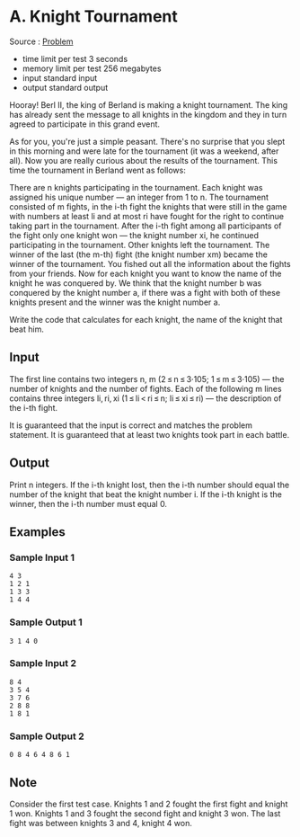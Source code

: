 # A. Knight Tournament

Source : [Problem](https://codeforces.com/problemset/problem/356/A)

- time limit per test 3 seconds
- memory limit per test 256 megabytes
- input standard input
- output standard output

Hooray! Berl II, the king of Berland is making a knight tournament. The king has already sent the message to all knights in the kingdom and they in turn agreed to participate in this grand event.

As for you, you're just a simple peasant. There's no surprise that you slept in this morning and were late for the tournament (it was a weekend, after all). Now you are really curious about the results of the tournament. This time the tournament in Berland went as follows:

There are n knights participating in the tournament. Each knight was assigned his unique number — an integer from 1 to n.
The tournament consisted of m fights, in the i-th fight the knights that were still in the game with numbers at least li and at most ri have fought for the right to continue taking part in the tournament.
After the i-th fight among all participants of the fight only one knight won — the knight number xi, he continued participating in the tournament. Other knights left the tournament.
The winner of the last (the m-th) fight (the knight number xm) became the winner of the tournament.
You fished out all the information about the fights from your friends. Now for each knight you want to know the name of the knight he was conquered by. We think that the knight number b was conquered by the knight number a, if there was a fight with both of these knights present and the winner was the knight number a.

Write the code that calculates for each knight, the name of the knight that beat him.

## Input

The first line contains two integers n, m (2 ≤ n ≤ 3·105; 1 ≤ m ≤ 3·105) — the number of knights and the number of fights. Each of the following m lines contains three integers li, ri, xi (1 ≤ li < ri ≤ n; li ≤ xi ≤ ri) — the description of the i-th fight.

It is guaranteed that the input is correct and matches the problem statement. It is guaranteed that at least two knights took part in each battle.

## Output

Print n integers. If the i-th knight lost, then the i-th number should equal the number of the knight that beat the knight number i. If the i-th knight is the winner, then the i-th number must equal 0.

## Examples

### Sample Input 1

    4 3
    1 2 1
    1 3 3
    1 4 4

### Sample Output 1

    3 1 4 0

### Sample Input 2

    8 4
    3 5 4
    3 7 6
    2 8 8
    1 8 1

### Sample Output 2

    0 8 4 6 4 8 6 1

## Note

Consider the first test case. Knights 1 and 2 fought the first fight and knight 1 won. Knights 1 and 3 fought the second fight and knight 3 won. The last fight was between knights 3 and 4, knight 4 won.
